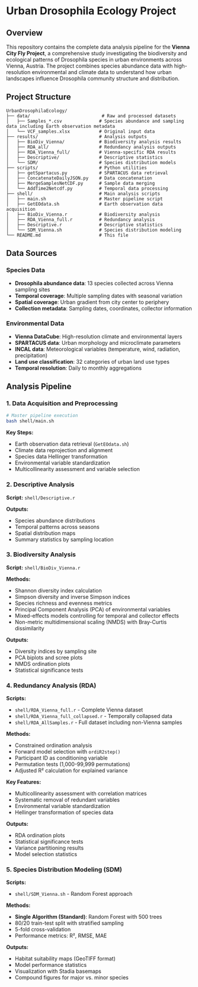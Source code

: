 # Urban Drosophila Ecology Project

## Overview

This repository contains the complete data analysis pipeline for the **Vienna City Fly Project**, a comprehensive study investigating the biodiversity and ecological patterns of Drosophila species in urban environments across Vienna, Austria. The project combines species abundance data with high-resolution environmental and climate data to understand how urban landscapes influence Drosophila community structure and distribution.

## Project Structure

```
UrbanDrosophilaEcology/
├── data/                           # Raw and processed datasets
│   ├── Samples_*.csv              # Species abundance and sampling data including Earth observation metadata
│   └── VCF_samples.xlsx           # Original input data
├── results/                       # Analysis outputs
│   ├── BioDiv_Vienna/             # Biodiversity analysis results
│   ├── RDA_all/                   # Redundancy analysis outputs
│   ├── RDA_Vienna_full/           # Vienna-specific RDA results
│   ├── Descriptive/               # Descriptive statistics
│   └── SDM/                       # Species distribution models
├── scripts/                       # Python utilities
│   ├── getSpartacus.py            # SPARTACUS data retrieval
│   ├── ConcatenateDailyJSON.py    # Data concatenation
│   ├── MergeSamplesNetCDF.py      # Sample data merging
│   └── AddTime2Netcdf.py          # Temporal data processing
├── shell/                         # Main analysis scripts
│   ├── main.sh                    # Master pipeline script
│   ├── GetEOdata.sh               # Earth observation data acquisition
│   ├── BioDiv_Vienna.r            # Biodiversity analysis
│   ├── RDA_Vienna_full.r          # Redundancy analysis
│   ├── Descriptive.r              # Descriptive statistics
│   └── SDM_Vienna.sh              # Species distribution modeling
└── README.md                      # This file
```

## Data Sources

### Species Data

- **Drosophila abundance data**: 13 species collected across Vienna sampling sites
- **Temporal coverage**: Multiple sampling dates with seasonal variation
- **Spatial coverage**: Urban gradient from city center to periphery
- **Collection metadata**: Sampling dates, coordinates, collector information

### Environmental Data

- **Vienna DataCube**: High-resolution climate and environmental layers
- **SPARTACUS data**: Urban morphology and microclimate parameters
- **INCAL data**: Meteorological variables (temperature, wind, radiation, precipitation)
- **Land use classification**: 32 categories of urban land use types
- **Temporal resolution**: Daily to monthly aggregations

## Analysis Pipeline

### 1. Data Acquisition and Preprocessing

```bash
# Master pipeline execution
bash shell/main.sh
```

**Key Steps:**

- Earth observation data retrieval (`GetEOdata.sh`)
- Climate data reprojection and alignment
- Species data Hellinger transformation
- Environmental variable standardization
- Multicollinearity assessment and variable selection

### 2. Descriptive Analysis

**Script:** `shell/Descriptive.r`

**Outputs:**

- Species abundance distributions
- Temporal patterns across seasons
- Spatial distribution maps
- Summary statistics by sampling location

### 3. Biodiversity Analysis

**Script:** `shell/BioDiv_Vienna.r`

**Methods:**

- Shannon diversity index calculation
- Simpson diversity and inverse Simpson indices
- Species richness and evenness metrics
- Principal Component Analysis (PCA) of environmental variables
- Mixed-effects models controlling for temporal and collector effects
- Non-metric multidimensional scaling (NMDS) with Bray-Curtis dissimilarity

**Outputs:**

- Diversity indices by sampling site
- PCA biplots and scree plots
- NMDS ordination plots
- Statistical significance tests

### 4. Redundancy Analysis (RDA)

**Scripts:**

- `shell/RDA_Vienna_full.r` - Complete Vienna dataset
- `shell/RDA_Vienna_full_collapsed.r` - Temporally collapsed data
- `shell/RDA_AllSamples.r` - Full dataset including non-Vienna samples

**Methods:**

- Constrained ordination analysis
- Forward model selection with `ordiR2step()`
- Participant ID as conditioning variable
- Permutation tests (1,000-99,999 permutations)
- Adjusted R² calculation for explained variance

**Key Features:**

- Multicollinearity assessment with correlation matrices
- Systematic removal of redundant variables
- Environmental variable standardization
- Hellinger transformation of species data

**Outputs:**

- RDA ordination plots
- Statistical significance tests
- Variance partitioning results
- Model selection statistics

### 5. Species Distribution Modeling (SDM)

**Scripts:**

- `shell/SDM_Vienna.sh` - Random Forest approach

**Methods:**

- **Single Algorithm (Standard)**: Random Forest with 500 trees
- 80/20 train-test split with stratified sampling
- 5-fold cross-validation
- Performance metrics: R², RMSE, MAE

**Outputs:**

- Habitat suitability maps (GeoTIFF format)
- Model performance statistics
- Visualization with Stadia basemaps
- Compound figures for major vs. minor species
